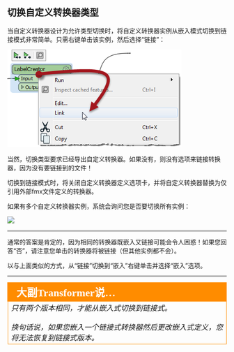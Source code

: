 ## 切换自定义转换器类型 #

当自定义转换器设计为允许类型切换时，将自定义转换器实例从嵌入模式切换到链接模式非常简单。只需右键单击该实例，然后选择“链接”：

![](./Images/Img5.039.CustomTransformerConvertToLinked.png) 

当然，切换类型要求已经导出自定义转换器。如果没有，则没有选项来链接转换器，因为没有要链接到的文件！

切换到链接模式时，将关闭自定义转换器定义选项卡，并将自定义转换器替换为仅引用外部fmx文件定义的转换器。

如果有多个自定义转换器实例，系统会询问您是否要切换所有实例：

![](./Images/Img5.040.CustomTransformerConvertAllToLinked.png)

---

通常的答案是肯定的，因为相同的转换器既嵌入又链接可能会令人困惑！如果您回答“否”，请注意您单击的转换器将被链接（但其他实例都不会）。

以与上面类似的方式，从“链接”切换到“嵌入”右键单击并选择“嵌入”选项。

---

<table style="border-spacing: 0px">
<tr>
<td style="vertical-align:middle;background-color:darkorange;border: 2px solid darkorange">
<i class="fa fa-quote-left fa-lg fa-pull-left fa-fw" style="color:white;padding-right: 12px;vertical-align:text-top"></i>
<span style="color:white;font-size:x-large;font-weight: bold;font-family:serif">大副Transformer说…</span>
</td>
</tr>

<tr>
<td style="border: 1px solid darkorange">
<span style="font-family:serif; font-style:italic; font-size:larger">
只有两个版本相同，才能从嵌入式切换到链接式。
<br><br>换句话说，如果您嵌入一个链接式转换器然后更改嵌入式定义，您将无法恢复到链接式版本。
</span>
</td>
</tr>
</table>
